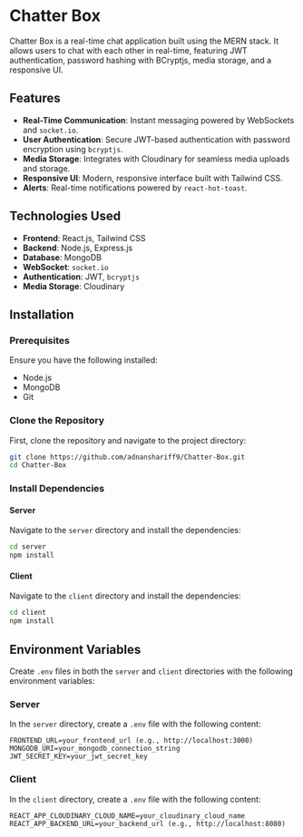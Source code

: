 

# Chatter Box

Chatter Box is a real-time chat application built using the MERN stack. It allows users to chat with each other in real-time, featuring JWT authentication, password hashing with BCryptjs, media storage, and a responsive UI.

## Features

- **Real-Time Communication**: Instant messaging powered by WebSockets and `socket.io`.
- **User Authentication**: Secure JWT-based authentication with password encryption using `bcryptjs`.
- **Media Storage**: Integrates with Cloudinary for seamless media uploads and storage.
- **Responsive UI**: Modern, responsive interface built with Tailwind CSS.
- **Alerts**: Real-time notifications powered by `react-hot-toast`.

## Technologies Used

- **Frontend**: React.js, Tailwind CSS
- **Backend**: Node.js, Express.js
- **Database**: MongoDB
- **WebSocket**: `socket.io`
- **Authentication**: JWT, `bcryptjs`
- **Media Storage**: Cloudinary

## Installation

### Prerequisites

Ensure you have the following installed:

- Node.js
- MongoDB
- Git

### Clone the Repository

First, clone the repository and navigate to the project directory:

```bash
git clone https://github.com/adnanshariff9/Chatter-Box.git
cd Chatter-Box
```

### Install Dependencies

#### Server

Navigate to the `server` directory and install the dependencies:

```bash
cd server
npm install
```

#### Client

Navigate to the `client` directory and install the dependencies:

```bash
cd client
npm install
```

## Environment Variables

Create `.env` files in both the `server` and `client` directories with the following environment variables:

### Server

In the `server` directory, create a `.env` file with the following content:

```plaintext
FRONTEND_URL=your_frontend_url (e.g., http://localhost:3000)
MONGODB_URI=your_mongodb_connection_string
JWT_SECRET_KEY=your_jwt_secret_key
```

### Client

In the `client` directory, create a `.env` file with the following content:

```plaintext
REACT_APP_CLOUDINARY_CLOUD_NAME=your_cloudinary_cloud_name
REACT_APP_BACKEND_URL=your_backend_url (e.g., http://localhost:8080)
```
